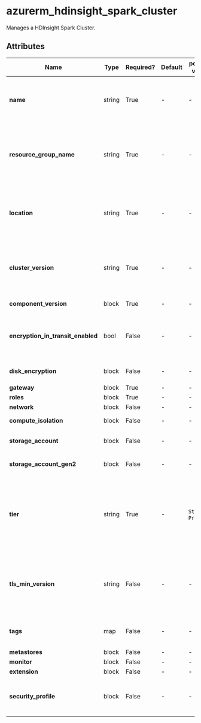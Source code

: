 # azurerm_hdinsight_spark_cluster

Manages a HDInsight Spark Cluster.

## Attributes

| Name | Type | Required? | Default  | possible values | Description |
| ---- | ---- | --------- | -------- | ----------- | ----------- |
| **name** | string | True | -  |  -  | Specifies the name for this HDInsight Spark Cluster. Changing this forces a new resource to be created. | 
| **resource_group_name** | string | True | -  |  -  | Specifies the name of the Resource Group in which this HDInsight Spark Cluster should exist. Changing this forces a new resource to be created. | 
| **location** | string | True | -  |  -  | Specifies the Azure Region which this HDInsight Spark Cluster should exist. Changing this forces a new resource to be created. | 
| **cluster_version** | string | True | -  |  -  | Specifies the Version of HDInsights which should be used for this Cluster. Changing this forces a new resource to be created. | 
| **component_version** | block | True | -  |  -  | A `component_version` block. | 
| **encryption_in_transit_enabled** | bool | False | -  |  -  | Whether encryption in transit is enabled for this Cluster. Changing this forces a new resource to be created. | 
| **disk_encryption** | block | False | -  |  -  | One or more `disk_encryption` block. | 
| **gateway** | block | True | -  |  -  | A `gateway` block. | 
| **roles** | block | True | -  |  -  | A `roles` block. | 
| **network** | block | False | -  |  -  | A `network` block. | 
| **compute_isolation** | block | False | -  |  -  | A `compute_isolation` block. | 
| **storage_account** | block | False | -  |  -  | One or more `storage_account` block. | 
| **storage_account_gen2** | block | False | -  |  -  | A `storage_account_gen2` block. | 
| **tier** | string | True | -  |  `Standard`, `Premium`  | Specifies the Tier which should be used for this HDInsight Spark Cluster. Possible values are `Standard` or `Premium`. Changing this forces a new resource to be created. | 
| **tls_min_version** | string | False | -  |  -  | The minimal supported TLS version. Possible values are 1.0, 1.1 or 1.2. Changing this forces a new resource to be created. | 
| **tags** | map | False | -  |  -  | A map of Tags which should be assigned to this HDInsight Spark Cluster. | 
| **metastores** | block | False | -  |  -  | A `metastores` block. | 
| **monitor** | block | False | -  |  -  | A `monitor` block. | 
| **extension** | block | False | -  |  -  | An `extension` block. | 
| **security_profile** | block | False | -  |  -  | A `security_profile` block. Changing this forces a new resource to be created. | 


